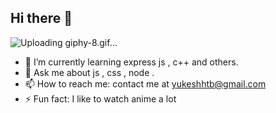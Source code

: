 
## Hi there 👋

![Uploading giphy-8.gif…]()


- 🌱 I’m currently learning express js , c++ and others.
- 💬 Ask me about js , css , node .
- 📫 How to reach me: contact me at yukeshhtb@gmail.com
- ⚡ Fun fact: I like to watch anime a lot


